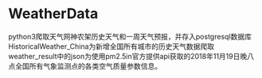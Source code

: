 # WeatherData
python3爬取天气网神农架历史天气和一周天气预报，并存入postgresql数据库  
HistoricalWeather_China为新增全国所有城市的历史天气数据爬取  
weather_result中的json为使用pm2.5in官方提供api获取的2018年11月19日晚八点全国所有气象监测点的各类空气质量参数信息。